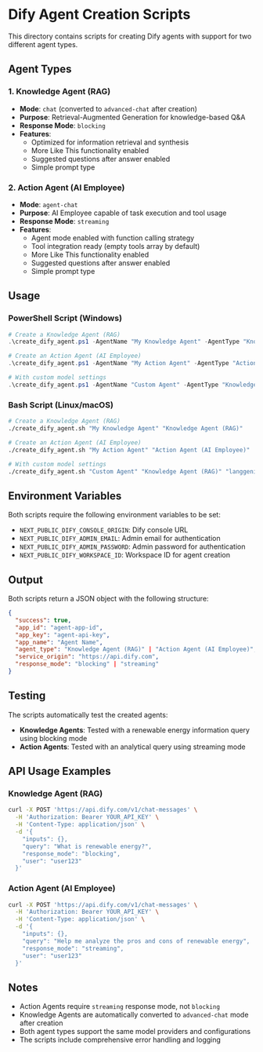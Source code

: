 # Dify Agent Creation Scripts

This directory contains scripts for creating Dify agents with support for two different agent types.

## Agent Types

### 1. Knowledge Agent (RAG)

- **Mode**: `chat` (converted to `advanced-chat` after creation)
- **Purpose**: Retrieval-Augmented Generation for knowledge-based Q&A
- **Response Mode**: `blocking`
- **Features**:
  - Optimized for information retrieval and synthesis
  - More Like This functionality enabled
  - Suggested questions after answer enabled
  - Simple prompt type

### 2. Action Agent (AI Employee)

- **Mode**: `agent-chat`
- **Purpose**: AI Employee capable of task execution and tool usage
- **Response Mode**: `streaming`
- **Features**:
  - Agent mode enabled with function calling strategy
  - Tool integration ready (empty tools array by default)
  - More Like This functionality enabled
  - Suggested questions after answer enabled
  - Simple prompt type

## Usage

### PowerShell Script (Windows)

```powershell
# Create a Knowledge Agent (RAG)
.\create_dify_agent.ps1 -AgentName "My Knowledge Agent" -AgentType "Knowledge Agent (RAG)"

# Create an Action Agent (AI Employee)
.\create_dify_agent.ps1 -AgentName "My Action Agent" -AgentType "Action Agent (AI Employee)"

# With custom model settings
.\create_dify_agent.ps1 -AgentName "Custom Agent" -AgentType "Knowledge Agent (RAG)" -ModelProvider "langgenius/openai/openai" -ModelName "gpt-4o"
```

### Bash Script (Linux/macOS)

```bash
# Create a Knowledge Agent (RAG)
./create_dify_agent.sh "My Knowledge Agent" "Knowledge Agent (RAG)"

# Create an Action Agent (AI Employee)
./create_dify_agent.sh "My Action Agent" "Action Agent (AI Employee)"

# With custom model settings
./create_dify_agent.sh "Custom Agent" "Knowledge Agent (RAG)" "langgenius/openai/openai" "gpt-4o"
```

## Environment Variables

Both scripts require the following environment variables to be set:

- `NEXT_PUBLIC_DIFY_CONSOLE_ORIGIN`: Dify console URL
- `NEXT_PUBLIC_DIFY_ADMIN_EMAIL`: Admin email for authentication
- `NEXT_PUBLIC_DIFY_ADMIN_PASSWORD`: Admin password for authentication
- `NEXT_PUBLIC_DIFY_WORKSPACE_ID`: Workspace ID for agent creation

## Output

Both scripts return a JSON object with the following structure:

```json
{
  "success": true,
  "app_id": "agent-app-id",
  "app_key": "agent-api-key",
  "app_name": "Agent Name",
  "agent_type": "Knowledge Agent (RAG)" | "Action Agent (AI Employee)",
  "service_origin": "https://api.dify.com",
  "response_mode": "blocking" | "streaming"
}
```

## Testing

The scripts automatically test the created agents:

- **Knowledge Agents**: Tested with a renewable energy information query using blocking mode
- **Action Agents**: Tested with an analytical query using streaming mode

## API Usage Examples

### Knowledge Agent (RAG)

```bash
curl -X POST 'https://api.dify.com/v1/chat-messages' \
  -H 'Authorization: Bearer YOUR_API_KEY' \
  -H 'Content-Type: application/json' \
  -d '{
    "inputs": {},
    "query": "What is renewable energy?",
    "response_mode": "blocking",
    "user": "user123"
  }'
```

### Action Agent (AI Employee)

```bash
curl -X POST 'https://api.dify.com/v1/chat-messages' \
  -H 'Authorization: Bearer YOUR_API_KEY' \
  -H 'Content-Type: application/json' \
  -d '{
    "inputs": {},
    "query": "Help me analyze the pros and cons of renewable energy",
    "response_mode": "streaming",
    "user": "user123"
  }'
```

## Notes

- Action Agents require `streaming` response mode, not `blocking`
- Knowledge Agents are automatically converted to `advanced-chat` mode after creation
- Both agent types support the same model providers and configurations
- The scripts include comprehensive error handling and logging
